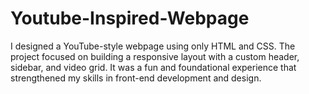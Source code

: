 # Youtube-Inspired-Webpage
I designed a YouTube-style webpage using only HTML and CSS. The project focused on building a responsive layout with a custom header, sidebar, and video grid. It was a fun and foundational experience that strengthened my skills in front-end development and design.
